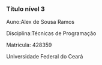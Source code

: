 
<h3>Título nível 3</h3>
<p>Auno:Alex de Sousa Ramos</p>
<p>Disciplina:Técnicas de Programação</p>               
<p>Matricula: 428359</p>
<p>Universidade Federal do Ceará</p>


